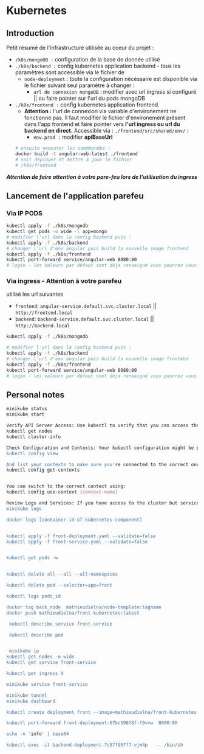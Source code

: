 # Kubernetes 

## Introduction 
Petit résumé de l'infrastructure utilisée au coeur du projet : 
* `/k8s/mongoDB :` configuration de la base de donnée utilisé
* `./k8s/backend :` config kubernetes application backend - tous les paramètres sont accessible via le fichier de 
    * `node-deployment` : toute la configuration nécéssaire est disponible via le fichier suivant seul paramètre à changer :
        * `url de connexion mongoDB` : modifier avec url ingress si configuré || ou faire pointer sur l'url du pods mongoDB
* `./k8s/frontend :` config kubernetes application frontend. 
    * **Attention :** l'url de connexion via variable d'environement ne fonctionne pas. Il faut modifier le fichier d'environement présent dans l'app frontend et faire pointer vers **l'url ingress ou url du backend en direct.**
    Accessible via : `./frontend/src/shared/env/` : 
        * `env.prod :` modifier **apiBaseUrl**     
    ```sh
    # ensuite executer les commmandes : 
    docker build -t angular-web:latest ./frontend 
    # soit déployer et mettre à jour le fichier 
    # /k8s/frontend 
    ```

***Attention de faire attention à votre pare-feu lors de l'utilisation du ingress*** 

## Lancement de l'application parefeu 


### Via IP PODS
```sh
kubectl apply -f ./k8s/mongodb 
kubectl get pods -o wide -l app=mongo 
# modifier l'url dans la config backend puis : 
kubectl apply -f ./k8s/backend 
# changer l'url d'env angular puis build la nouvelle image frontend
kubectl apply -f ./k8s/frontend 
kubectl port-forward service/angular-web 8080:80 
# login - les valeurs par défaut sont déja renseigné vous pourrez vous login puis voir les valeurs insérées par défaut 
```

### Via ingress - Attention à votre parefeu
utilisé les url suivantes 
* `frontend`: `angular-service.default.svc.cluster.local` || `http://frontend.local`
* `backend`: `backend-service.default.svc.cluster.local` || `http://backend.local`



```sh 
kubectl apply -f ./k8s/mongodb 

# modifier l'url dans la config backend puis : 
kubectl apply -f ./k8s/backend 
# changer l'url d'env angular puis build la nouvelle image frontend
kubectl apply -f ./k8s/frontend 
kubectl port-forward service/angular-web 8080:80 
# login - les valeurs par défaut sont déja renseigné vous pourrez vous login puis voir les valeurs insérées par défaut 
```

## Personal notes 
```sh
minikube status
minikube start

Verify API Server Access: Use kubectl to verify that you can access the Kubernetes API server. Simple commands like the following can confirm this:
kubectl get nodes
kubectl cluster-info

Check Configuration and Contexts: Your kubectl configuration might be pointing to the wrong context or a cluster that isn't currently running. Check your configuration with:
kubectl config view

And list your contexts to make sure you're connected to the correct one:
kubectl config get-contexts


You can switch to the correct context using:
kubectl config use-context [context-name]

Review Logs and Services: If you have access to the cluster but services are not responding as expected, check the logs for your Kubernetes components. For example, if you're running Kubernetes via Minikube, you might find useful logs with:
minikube logs

docker logs [container-id-of-kubernetes-component]


kubectl apply -f front-deployment.yaml --validate=false
kubectl apply -f front-service.yaml --validate=false


kubectl get pods -w


kubectl delete all --all --all-namespaces

kubectl delete pod --selector=app=front

kubectl logs pods_id

docker tag back_node  mathieudielna/node-template:tagname
docker push mathieudielna/front-kubernetes:latest      

 kubectl describe service front-service

 kubectl describe pod  


 minikube ip
kubectl get nodes -o wide 
kubectl get service front-service 

kubectl get ingress X

minikube service front-service

minikube tunnel
minikube dashboard

kubectl create deployment front --image=mathieudielna/front-kubernetes:latest

kubectl port-forward front-deployment-67bc598f8f-f9vvw  8080:80 

echo -n 'info' | base64

kubectl exec -it backend-deployment-7c57f957f7-vjm4p   -- /bin/sh
```